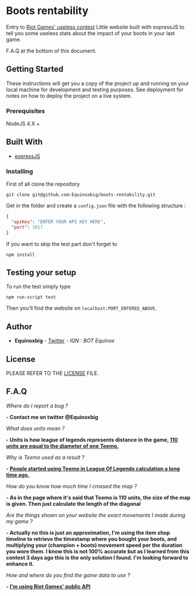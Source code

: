 # Boots rentability

Entry to [Riot Games' useless contest](https://boards.euw.leagueoflegends.com/en/c/forum-games-contests-en/sAhc50IX-a-volunteers-contest-the-useless-contest)
Little website built with expressJS to tell you some useless stats about the impact of your boots in your last game.

F.A.Q at the bottom of this document.

## Getting Started

These instructions will get you a copy of the project up and running on your local machine for development and testing purposes. See deployment for notes on how to deploy the project on a live system.

### Prerequisites

NodeJS 4.X +

## Built With

* [expressJS](https://expressjs.com)

### Installing

First of all clone the repository

```
git clone git@github.com:Equinoxbig/boots-rentability.git
```

Get in the folder and create a `config.json` file with the following structure :

```json
{
  "apiKey": "ENTER YOUR API KEY HERE",
  "port": 2017
}
```

If you want to skip the test part don't forget to

```
npm install
```

## Testing your setup

To run the test simply type
```
npm run-script test
```

Then you'll find the website on `localhost:PORT_ENTERED_ABOVE`.

## Author

* **Equinoxbig** - [Twitter](https://twitter.com/Equinoxbig) - *IGN : BOT Equinox*

## License

PLEASE REFER TO THE [LICENSE](LICENSE.md) FILE.

## F.A.Q

*Where do I report a bug ?*

**- Contact me on twitter @Equinoxbig**


*What does units mean ?*

**- Units is how league of legends represents distance in the game, [110 units are equal to the diameter of one Teemo.](http://na.leagueoflegends.com/en/page/bards-big-birthday-datapalooza)**


*Why is Teemo used as a result ?*

**- [People started using Teemo in League Of Legends calculation a long time ago.](https://www.reddit.com/r/leagueoflegends/comments/17mpbp/teemo_the_system_of_units_si_ravenous_blabbering/)**


*How do you know how much time I crossed the map ?*

**- As in the page where it's said that Teemo is 110 units, the size of the map is given. Then just calculate the length of the
diagonal**


*Are the things shown on your website the exact movements I made during my game ?*

**- Actually no this is just an approximation, I'm using the item shop timeline to retrieve the timestamp where you bought your boots, and multiplying your (champion + boots) movement speed per the duration you wore them. I know this is not 100% accurate but as I learned from this contest 3 days ago this is the only solution I found. I'm looking forward to enhance it.**


*How and where do you find the game data to use ?*

**- [I'm using Riot Games' public API](https://developer.riotgames.com)**